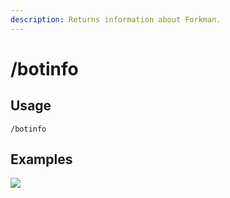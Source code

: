 ```yaml
---
description: Returns information about Forkman.
---
```


# /botinfo

## Usage

```
/botinfo
```

## Examples

![](https://github.com/xNickyDev/Forkman/assets/111157596/62ed1451-8c54-4e70-9ce2-ab790b1521de)